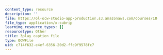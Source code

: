 ```yaml
---
content_type: resource
description: ''
file: https://ol-ocw-studio-app-production.s3.amazonaws.com/courses/18-01sc-single-variable-calculus-fall-2010/c714f632e4ef635620d2ffc9f9578fc7_R9a_NHXrBcg.srt
file_type: application/x-subrip
learning_resource_types: []
resourcetype: Other
title: 3play caption file
type: OCWFile
uid: c714f632-e4ef-6356-20d2-ffc9f9578fc7
---
```

